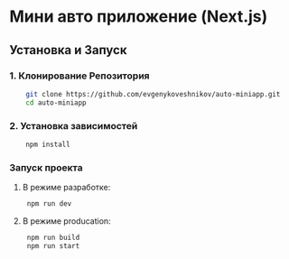 # Мини авто приложение (Next.js)

## Установка и Запуск

### 1. Клонирование Репозитория

```bash
    git clone https://github.com/evgenykoveshnikov/auto-miniapp.git
    cd auto-miniapp
```

### 2. Установка зависимостей

```bash
    npm install
```

### Запуск проекта

1. В режиме разработке:
   ```bash
    npm run dev
   ```
2. В режиме producation:
   ```bash
    npm run build
    npm run start
   ```
